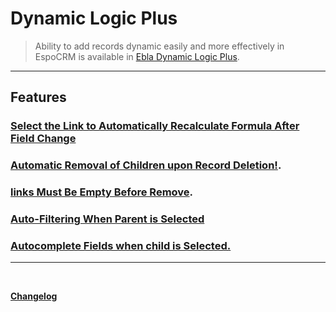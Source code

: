 # Dynamic Logic Plus  <a href="https://www.eblasoft.com.tr/espocrm-extension-page/dynamic-logic-plus" target="_blank" id="ext-version" data-id="637e00a0087ede84b"></a>


> Ability to add records dynamic easily and more effectively in EspoCRM is available
> in [Ebla Dynamic Logic Plus](https://www.eblasoft.com.tr/espocrm-extension-page/dynamic-logic-plus).

---

## Features

### [Select the Link to Automatically Recalculate Formula After Field Change](automatically-recalculate.md)
### [Automatic Removal of Children upon Record Deletion!](removal-of-children.md).
### [links Must Be Empty Before Remove](links-must-be-empty-before-remove.md).
### [Auto-Filtering When Parent is Selected](auto-filtering-when-parent-is-selected.md)
### [Autocomplete Fields when child is Selected.](auto-filtering-when-parent-is-selected.md)

---


<br>

**<font color=gray> [Changelog](changelog.md) </font>**
